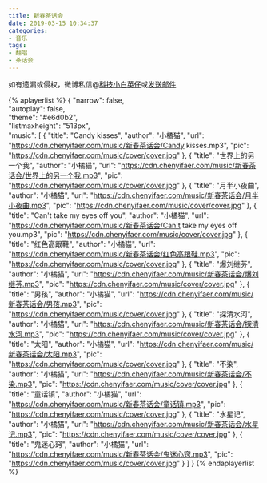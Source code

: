 ```yaml
---
title: 新春茶话会
date: 2019-03-15 10:34:37
categories:
- 音乐
tags:
- 翻唱
- 茶话会
---
```


如有遗漏或侵权，微博私信@<a href="https://weibo.com/kjxbyz" target="_blank">科技小白英仔</a>或<a href="mailto:me@chenyifaer.com" target="_blank">发送邮件</a>

<!--more-->

{% aplayerlist %}
{
    "narrow": false,                          
    "autoplay": false,                         
    "theme": "#e6d0b2",	  
    "listmaxheight": "513px",                    
    "music": [
        {
            "title": "Candy kisses",
            "author": "小橘猫",
            "url": "https://cdn.chenyifaer.com/music/新春茶话会/Candy kisses.mp3",
            "pic": "https://cdn.chenyifaer.com/music/cover/cover.jpg"
        },
        {
            "title": "世界上的另一个我",
            "author": "小橘猫",
            "url": "https://cdn.chenyifaer.com/music/新春茶话会/世界上的另一个我.mp3",
            "pic": "https://cdn.chenyifaer.com/music/cover/cover.jpg"
        },
        {
            "title": "月半小夜曲",
            "author": "小橘猫",
            "url": "https://cdn.chenyifaer.com/music/新春茶话会/月半小夜曲.mp3",
            "pic": "https://cdn.chenyifaer.com/music/cover/cover.jpg"
        },
        {
            "title": "Can't take my eyes off you",
            "author": "小橘猫",
            "url": "https://cdn.chenyifaer.com/music/新春茶话会/Can't take my eyes off you.mp3",
            "pic": "https://cdn.chenyifaer.com/music/cover/cover.jpg"
        },
        {
            "title": "红色高跟鞋",
            "author": "小橘猫",
            "url": "https://cdn.chenyifaer.com/music/新春茶话会/红色高跟鞋.mp3",
            "pic": "https://cdn.chenyifaer.com/music/cover/cover.jpg"
        },
        {
            "title": "爆刘继芬",
            "author": "小橘猫",
            "url": "https://cdn.chenyifaer.com/music/新春茶话会/爆刘继芬.mp3",
            "pic": "https://cdn.chenyifaer.com/music/cover/cover.jpg"
        },
        {
            "title": "男孩",
            "author": "小橘猫",
            "url": "https://cdn.chenyifaer.com/music/新春茶话会/男孩.mp3",
            "pic": "https://cdn.chenyifaer.com/music/cover/cover.jpg"
        },
        {
            "title": "探清水河",
            "author": "小橘猫",
            "url": "https://cdn.chenyifaer.com/music/新春茶话会/探清水河.mp3",
            "pic": "https://cdn.chenyifaer.com/music/cover/cover.jpg"
        },
        {
            "title": "太阳",
            "author": "小橘猫",
            "url": "https://cdn.chenyifaer.com/music/新春茶话会/太阳.mp3",
            "pic": "https://cdn.chenyifaer.com/music/cover/cover.jpg"
        },
        {
            "title": "不染",
            "author": "小橘猫",
            "url": "https://cdn.chenyifaer.com/music/新春茶话会/不染.mp3",
            "pic": "https://cdn.chenyifaer.com/music/cover/cover.jpg"
        },
        {
            "title": "童话镇",
            "author": "小橘猫",
            "url": "https://cdn.chenyifaer.com/music/新春茶话会/童话镇.mp3",
            "pic": "https://cdn.chenyifaer.com/music/cover/cover.jpg"
        },
        {
            "title": "水星记",
            "author": "小橘猫",
            "url": "https://cdn.chenyifaer.com/music/新春茶话会/水星记.mp3",
            "pic": "https://cdn.chenyifaer.com/music/cover/cover.jpg"
        },
        {
            "title": "鬼迷心窍",
            "author": "小橘猫",
            "url": "https://cdn.chenyifaer.com/music/新春茶话会/鬼迷心窍.mp3",
            "pic": "https://cdn.chenyifaer.com/music/cover/cover.jpg"
        }
    ]
}
{% endaplayerlist %}
